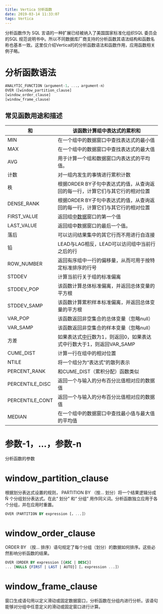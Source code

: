 ```yaml
---
title: Vertica 分析函数
date: 2019-03-14 11:33:07
tags: Vertica
---
```


分析函数作为 SQL 言语的一种扩展已经被纳入了美国国家标准化组织SQL 委员会的SQL 规范说明书中。所以不同数据库厂商支持的分析函数其语法结构和函数名称也基本一致。这里仅介绍Vertica的的分析函数语法和函数作用，应用函数相关例子略。

# 分析函数语法

```sql
ANALYTIC_FUNCTION（argument-1，...，argument-n）
OVER（[window_partition_clause] 
[window_order_clause] 
[window_frame_clause）
```

## 常见函数用途和描述

| 和              | 该函数计算组中表达式的累积和                                 |
| --------------- | ------------------------------------------------------------ |
| MIN             | 在一个组中的数据窗口中查找表达式的最小值                     |
| MAX             | 在一个组中的数据窗口中查找表达式的最大值                     |
| AVG             | 用于计算一个组和数据窗口内表达式的平均值。                   |
| 计数            | 对一组内发生的事情进行累积计数                               |
| 秩              | 根据ORDER BY子句中表达式的值，从查询返回的每一行，计算它们与其它行的相对位置 |
| DENSE_RANK      | 根据ORDER BY子句中表达式的值，从查询返回的每一行，计算它们与其它行的相对位置 |
| FIRST_VALUE     | 返回组[中数据](https://www.baidu.com/s?wd=%E4%B8%AD%E6%95%B0%E6%8D%AE&tn=24004469_oem_dg&rsv_dl=gh_pl_sl_csd)窗口的第一个值 |
| LAST_VALUE      | 返回组中数据窗口的最后一个值。                               |
| 落后            | 可以访问结果集中的其它行而不用进行自连接                     |
| 铅              | LEAD与LAG相反，LEAD可以访问组中当前行之后的行                |
| ROW_NUMBER      | 返回有序组中一行的偏移量，从而可用于按特定标准排序的行号     |
| STDDEV          | 计算当前行关于组的标准偏离                                   |
| STDDEV_POP      | 该函数计算总体标准偏离，并返回总体变量的平方根               |
| STDDEV_SAMP     | 该函数计算累积样本标准偏离，并返回总体变量的平方根           |
| VAR_POP         | 该函数返回非空集合的总体变量（忽略null）                     |
| VAR_SAMP        | 该函数返回非空集合的样本变量（忽略null）                     |
| 方差            | 如果表达式[中行](https://www.baidu.com/s?wd=%E4%B8%AD%E8%A1%8C&tn=24004469_oem_dg&rsv_dl=gh_pl_sl_csd)数为1，则返回0，如果表达式中行数大于1，则返回VAR_SAMP |
| CUME_DIST       | 计算一行在组中的相对位置                                     |
| NTILE           | 将一个组分为“表达式”的散列表示                               |
| PERCENT_RANK    | 和CUME_DIST（累积分配）函数类似                              |
| PERCENTILE_DISC | 返回一个与输入的分布百分比值相对应的数据值                   |
| PERCENTILE_CONT | 返回一个与输入的分布百分比值相对应的数据值                   |
| MEDIAN          | 在一个组中的数据窗口中查找最小值与最大值的平均值             |

#  参数-1，...，参数-n 

分析函数的参数



#  window_partition_clause 

根据划分表达式设置的规则， PARTITION BY （按... 划分）将一个结果逻辑分成Ñ 个分组划分表达式。在此“ 划分” 和“ 分组” 用作同义词。分析函数独立应用于各个分组，并在应用时重置。

```sql
OVER（PARTITION BY expression [，...]）
```



#  window_order_clause 

ORDER BY （按... 排序）语句规定了每个分组（划分）的数据如何排序。这些必然影响分析函数的结果。

```sql
OVER（ORDER BY expression [{ASC | DESC}] 
... [NULLS {FIRST | LAST | AUTO}] [，expression ...]）
```



#  window_frame_clause 

窗口生成语句用以定义滑动或固定数据窗口，分析函数在分组内进行分析。该语句能够对分组中任意定义的滑动或固定窗口进行计算。

